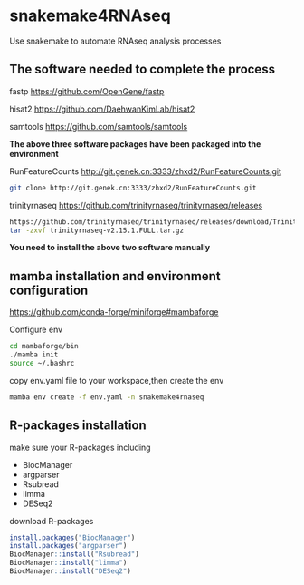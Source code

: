 # snakemake4RNAseq
Use snakemake to automate RNAseq analysis processes

## The software needed to complete the process 
fastp
https://github.com/OpenGene/fastp

hisat2
https://github.com/DaehwanKimLab/hisat2

samtools
https://github.com/samtools/samtools

**The above three software packages have been packaged into the environment**

RunFeatureCounts
http://git.genek.cn:3333/zhxd2/RunFeatureCounts.git

```bash
git clone http://git.genek.cn:3333/zhxd2/RunFeatureCounts.git
```

trinityrnaseq
https://github.com/trinityrnaseq/trinityrnaseq/releases

```bash
https://github.com/trinityrnaseq/trinityrnaseq/releases/download/Trinity-v2.15.1/trinityrnaseq-v2.15.1.FULL.tar.gz
tar -zxvf trinityrnaseq-v2.15.1.FULL.tar.gz
```

**You need to install the above two software manually**

## mamba installation and environment configuration

https://github.com/conda-forge/miniforge#mambaforge

Configure env
```bash
cd mambaforge/bin
./mamba init
source ~/.bashrc
```

copy env.yaml file to your workspace,then create the env
```bash
mamba env create -f env.yaml -n snakemake4rnaseq
```

## R-packages installation
make sure your R-packages including
* BiocManager
* argparser
* Rsubread
* limma
* DESeq2

download R-packages
```r
install.packages("BiocManager")
install.packages("argparser")
BiocManager::install("Rsubread")
BiocManager::install("limma")
BiocManager::install("DESeq2")
```

